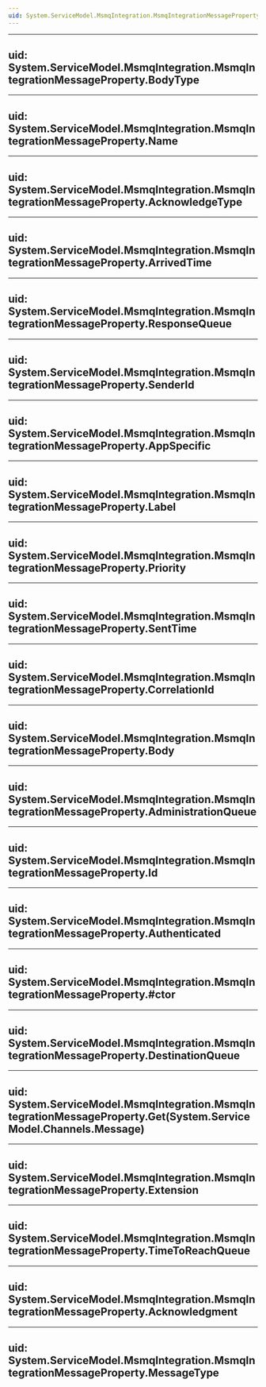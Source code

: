 ```yaml
---
uid: System.ServiceModel.MsmqIntegration.MsmqIntegrationMessageProperty
---
```


---
uid: System.ServiceModel.MsmqIntegration.MsmqIntegrationMessageProperty.BodyType
---

---
uid: System.ServiceModel.MsmqIntegration.MsmqIntegrationMessageProperty.Name
---

---
uid: System.ServiceModel.MsmqIntegration.MsmqIntegrationMessageProperty.AcknowledgeType
---

---
uid: System.ServiceModel.MsmqIntegration.MsmqIntegrationMessageProperty.ArrivedTime
---

---
uid: System.ServiceModel.MsmqIntegration.MsmqIntegrationMessageProperty.ResponseQueue
---

---
uid: System.ServiceModel.MsmqIntegration.MsmqIntegrationMessageProperty.SenderId
---

---
uid: System.ServiceModel.MsmqIntegration.MsmqIntegrationMessageProperty.AppSpecific
---

---
uid: System.ServiceModel.MsmqIntegration.MsmqIntegrationMessageProperty.Label
---

---
uid: System.ServiceModel.MsmqIntegration.MsmqIntegrationMessageProperty.Priority
---

---
uid: System.ServiceModel.MsmqIntegration.MsmqIntegrationMessageProperty.SentTime
---

---
uid: System.ServiceModel.MsmqIntegration.MsmqIntegrationMessageProperty.CorrelationId
---

---
uid: System.ServiceModel.MsmqIntegration.MsmqIntegrationMessageProperty.Body
---

---
uid: System.ServiceModel.MsmqIntegration.MsmqIntegrationMessageProperty.AdministrationQueue
---

---
uid: System.ServiceModel.MsmqIntegration.MsmqIntegrationMessageProperty.Id
---

---
uid: System.ServiceModel.MsmqIntegration.MsmqIntegrationMessageProperty.Authenticated
---

---
uid: System.ServiceModel.MsmqIntegration.MsmqIntegrationMessageProperty.#ctor
---

---
uid: System.ServiceModel.MsmqIntegration.MsmqIntegrationMessageProperty.DestinationQueue
---

---
uid: System.ServiceModel.MsmqIntegration.MsmqIntegrationMessageProperty.Get(System.ServiceModel.Channels.Message)
---

---
uid: System.ServiceModel.MsmqIntegration.MsmqIntegrationMessageProperty.Extension
---

---
uid: System.ServiceModel.MsmqIntegration.MsmqIntegrationMessageProperty.TimeToReachQueue
---

---
uid: System.ServiceModel.MsmqIntegration.MsmqIntegrationMessageProperty.Acknowledgment
---

---
uid: System.ServiceModel.MsmqIntegration.MsmqIntegrationMessageProperty.MessageType
---
